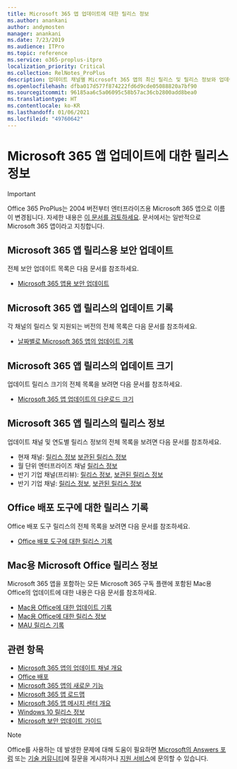 ```yaml
---
title: Microsoft 365 앱 업데이트에 대한 릴리스 정보
ms.author: anankani
author: andymosten
manager: anankani
ms.date: 7/23/2019
ms.audience: ITPro
ms.topic: reference
ms.service: o365-proplus-itpro
localization_priority: Critical
ms.collection: RelNotes_ProPlus
description: 업데이트 채널별 Microsoft 365 앱의 최신 릴리스 및 릴리스 정보와 업데이트 기록에 대한 링크 목록을 IT 전문가에게 제공합니다.
ms.openlocfilehash: dfba017d577f874222fd6d9cde05088820a7bf90
ms.sourcegitcommit: 96185aa6c5a06095c58b57ac36cb2800add8bea0
ms.translationtype: HT
ms.contentlocale: ko-KR
ms.lasthandoff: 01/06/2021
ms.locfileid: "49760642"
---
```

# <a name="release-information-for-updates-to-microsoft-365-apps"></a>Microsoft 365 앱 업데이트에 대한 릴리스 정보


> [!IMPORTANT]
> Office 365 ProPlus는 2004 버전부터 엔터프라이즈용 Microsoft 365 앱으로 이름이 변경됩니다. 자세한 내용은 [이 문서를 검토하세요](https://go.microsoft.com/fwlink/p/?linkid=2123420). 문서에서는 일반적으로 Microsoft 365 앱이라고 지칭합니다.


## <a name="security-updates-for-microsoft-365-apps-releases"></a>Microsoft 365 앱 릴리스용 보안 업데이트

전체 보안 업데이트 목록은 다음 문서를 참조하세요.
 - [Microsoft 365 앱용 보안 업데이트](microsoft365-apps-security-updates.md)


## <a name="update-history-for-microsoft-365-apps-releases"></a>Microsoft 365 앱 릴리스의 업데이트 기록

각 채널의 릴리스 및 지원되는 버전의 전체 목록은 다음 문서를 참조하세요.

- [날짜별로 Microsoft 365 앱의 업데이트 기록](update-history-microsoft365-apps-by-date.md)


 ## <a name="update-sizes-for-microsoft-365-apps-releases"></a>Microsoft 365 앱 릴리스의 업데이트 크기

업데이트 릴리스 크기의 전체 목록을 보려면 다음 문서를 참조하세요.
 - [Microsoft 365 앱 업데이트의 다운로드 크기](download-sizes-microsoft365-apps-updates.md)

## <a name="release-notes-for-microsoft-365-apps-releases"></a>Microsoft 365 앱 릴리스의 릴리스 정보

업데이트 채널 및 연도별 릴리스 정보의 전체 목록을 보려면 다음 문서를 참조하세요.
 - 현재 채널: [릴리스 정보](current-channel.md) [보관된 릴리스 정보](monthly-channel-archived.md)
 - 월 단위 엔터프라이즈 채널 [릴리스 정보](monthly-enterprise-channel.md)
 - 반기 기업 채널(프리뷰): [릴리스 정보](semi-annual-enterprise-channel-preview.md), [보관된 릴리스 정보](semi-annual-enterprise-channel-preview-archived.md)
 - 반기 기업 채널: [릴리스 정보](semi-annual-enterprise-channel.md), [보관된 릴리스 정보](semi-annual-enterprise-channel-archived.md)

 ## <a name="release-history-for-office-deployment-tool"></a>Office 배포 도구에 대한 릴리스 기록
 Office 배포 도구 릴리스의 전체 목록을 보려면 다음 문서를 참조하세요.
 - [Office 배포 도구에 대한 릴리스 기록](ODT-release-history.md)

## <a name="office-for-mac-release-information"></a>Mac용 Microsoft Office 릴리스 정보

Microsoft 365 앱을 포함하는 모든 Microsoft 365 구독 플랜에 포함된 Mac용 Office의 업데이트에 대한 내용은 다음 문서를 참조하세요.
 - [Mac용 Office에 대한 업데이트 기록](update-history-office-for-mac.md)
 - [Mac용 Office에 대한 릴리스 정보](release-notes-office-for-mac.md)
 - [MAU 릴리스 기록](release-history-microsoft-autoupdate.md)


## <a name="related-topics"></a>관련 항목

- [Microsoft 365 앱의 업데이트 채널 개요](https://docs.microsoft.com/deployoffice/overview-of-update-channels-for-office-365-proplus)
- [Office 배포](https://docs.microsoft.com/deployoffice/)
- [Microsoft 365 앱의 새로운 기능](https://support.office.com/article/95c8d81d-08ba-42c1-914f-bca4603e1426)
- [Microsoft 365 앱 로드맵](https://products.office.com/business/office-365-roadmap)
- [Microsoft 365 앱 메시지 센터 개요](https://support.office.com/article/38fb3333-bfcc-4340-a37b-deda509c2093)
- [Windows 10 릴리스 정보](https://www.microsoft.com/itpro/windows-10/release-information)
- [Microsoft 보안 업데이트 가이드](https://portal.msrc.microsoft.com/)

> [!NOTE]
> Office를 사용하는 데 발생한 문제에 대해 도움이 필요하면 [Microsoft의 Answers 포럼](https://answers.microsoft.com/) 또는 [기술 커뮤니티](https://techcommunity.microsoft.com/)에 질문을 게시하거나 [지원 서비스](https://support.microsoft.com/contactus)에 문의할 수 있습니다.
